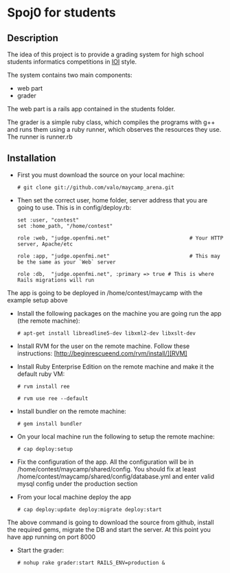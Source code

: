 Spoj0 for students
==================

Description
-----------

The idea of this project is to provide a grading system for high school students informatics competitions in [IOI][IOI] style.

The system contains two main components:

* web part
* grader
 
The web part is a rails app contained in the students folder.

The grader is a simple ruby class, which compiles the programs with g++ and runs them using a ruby runner, which observes the resources they use. The runner is runner.rb

Installation
----------------------

* First you must download the source on your local machine:
  
      # git clone git://github.com/valo/maycamp_arena.git
  
* Then set the correct user, home folder, server address that you are going to use. This is in config/deploy.rb:

      set :user, "contest"
      set :home_path, "/home/contest"

      role :web, "judge.openfmi.net"                          # Your HTTP server, Apache/etc

      role :app, "judge.openfmi.net"                          # This may be the same as your `Web` server

      role :db,  "judge.openfmi.net", :primary => true # This is where Rails migrations will run

The app is going to be deployed in /home/contest/maycamp with the example setup above

* Install the following packages on the machine you are going run the app (the remote machine):

      # apt-get install libreadline5-dev libxml2-dev libxslt-dev

* Install RVM for the user on the remote machine. Follow these instructions: [http://beginrescueend.com/rvm/install/][RVM]

* Install Ruby Enterprise Edition on the remote machine and make it the default ruby VM:

      # rvm install ree
      
      # rvm use ree --default
  
* Install bundler on the remote machine:

      # gem install bundler
  
* On your local machine run the following to setup the remote machine:
  
      # cap deploy:setup

* Fix the configuration of the app. All the configuration will be in /home/contest/maycamp/shared/config. You should fix at least /home/contest/maycamp/shared/config/database.yml and enter valid mysql config under the production section
  
* From your local machine deploy the app

      # cap deploy:update deploy:migrate deploy:start
  
The above command is going to download the source from github, install the required gems, migrate the DB and start the server. At this point you have app running on port 8000

* Start the grader:

      # nohup rake grader:start RAILS_ENV=production &

[IOI]: http://olympiads.win.tue.nl/ioi/
[RVM]: http://beginrescueend.com/rvm/install/
